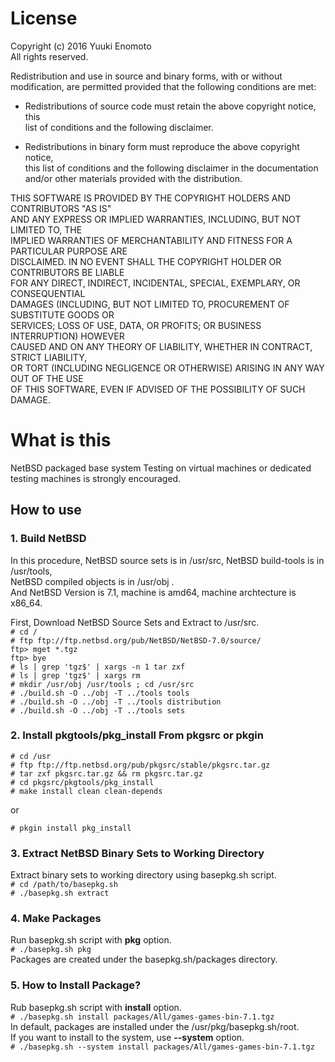 # License
Copyright (c) 2016 Yuuki Enomoto  
All rights reserved.  
  
Redistribution and use in source and binary forms, with or without  
modification, are permitted provided that the following conditions are met:  
  
* Redistributions of source code must retain the above copyright notice, this  
  list of conditions and the following disclaimer.  
  
* Redistributions in binary form must reproduce the above copyright notice,  
  this list of conditions and the following disclaimer in the documentation  
  and/or other materials provided with the distribution.  
  
THIS SOFTWARE IS PROVIDED BY THE COPYRIGHT HOLDERS AND CONTRIBUTORS "AS IS"  
AND ANY EXPRESS OR IMPLIED WARRANTIES, INCLUDING, BUT NOT LIMITED TO, THE  
IMPLIED WARRANTIES OF MERCHANTABILITY AND FITNESS FOR A PARTICULAR PURPOSE ARE  
DISCLAIMED. IN NO EVENT SHALL THE COPYRIGHT HOLDER OR CONTRIBUTORS BE LIABLE  
FOR ANY DIRECT, INDIRECT, INCIDENTAL, SPECIAL, EXEMPLARY, OR CONSEQUENTIAL  
DAMAGES (INCLUDING, BUT NOT LIMITED TO, PROCUREMENT OF SUBSTITUTE GOODS OR  
SERVICES; LOSS OF USE, DATA, OR PROFITS; OR BUSINESS INTERRUPTION) HOWEVER  
CAUSED AND ON ANY THEORY OF LIABILITY, WHETHER IN CONTRACT, STRICT LIABILITY,  
OR TORT (INCLUDING NEGLIGENCE OR OTHERWISE) ARISING IN ANY WAY OUT OF THE USE  
OF THIS SOFTWARE, EVEN IF ADVISED OF THE POSSIBILITY OF SUCH DAMAGE.  
# What is this
NetBSD packaged base system 
Testing on virtual machines or dedicated testing machines is strongly encouraged.
## How to use
### 1. Build NetBSD
In this procedure, NetBSD source sets is in /usr/src, NetBSD build-tools is in /usr/tools,  
NetBSD compiled objects is in /usr/obj .  
And NetBSD Version is 7.1, machine is amd64, machine archtecture is x86\_64.  
  
First, Download NetBSD Source Sets and Extract to /usr/src.  
```# cd /```  
```# ftp ftp://ftp.netbsd.org/pub/NetBSD/NetBSD-7.0/source/```  
```ftp> mget *.tgz```  
```ftp> bye```  
```# ls | grep 'tgz$' | xargs -n 1 tar zxf```  
```# ls | grep 'tgz$' | xargs rm```  
```# mkdir /usr/obj /usr/tools ; cd /usr/src```  
```# ./build.sh -O ../obj -T ../tools tools```  
```# ./build.sh -O ../obj -T ../tools distribution```  
```# ./build.sh -O ../obj -T ../tools sets```

### 2. Install pkgtools/pkg_install From pkgsrc or pkgin
```# cd /usr```  
```# ftp ftp://ftp.netbsd.org/pub/pkgsrc/stable/pkgsrc.tar.gz```  
```# tar zxf pkgsrc.tar.gz && rm pkgsrc.tar.gz```  
```# cd pkgsrc/pkgtools/pkg_install```  
```# make install clean clean-depends```

or

```# pkgin install pkg_install```

### 3. Extract NetBSD Binary Sets to Working Directory
Extract binary sets to working directory using basepkg.sh script.  
```# cd /path/to/basepkg.sh```  
```# ./basepkg.sh extract```

### 4. Make Packages
Run basepkg.sh script with __pkg__ option.  
```# ./basepkg.sh pkg```  
Packages are created under the basepkg.sh/packages directory.

### 5. How to Install Package?
Rub basepkg.sh script with __install__ option.  
```# ./basepkg.sh install packages/All/games-games-bin-7.1.tgz```  
In default, packages are installed under the /usr/pkg/basepkg.sh/root.  
If you want to install to the system, use __--system__ option.  
```# ./basepkg.sh --system install packages/All/games-games-bin-7.1.tgz```
